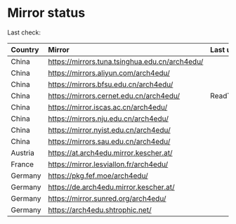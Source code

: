 <script src="./time.js"></script>
# Mirror status
Last check: <script type="text/javascript">localize(1749441251.737018);</script>

|Country|Mirror|Last update|
|:------|:-----|:----------|
|China|https://mirrors.tuna.tsinghua.edu.cn/arch4edu/|<script type="text/javascript">localize(1749408194);</script>|
|China|https://mirrors.aliyun.com/arch4edu/|<script type="text/javascript">localize(1749408194);</script>|
|China|https://mirrors.bfsu.edu.cn/arch4edu/|<script type="text/javascript">localize(1749408194);</script>|
|China|https://mirrors.cernet.edu.cn/arch4edu/|ReadTimeout|
|China|https://mirror.iscas.ac.cn/arch4edu/|<script type="text/javascript">localize(1749408194);</script>|
|China|https://mirrors.nju.edu.cn/arch4edu/|<script type="text/javascript">localize(1749365324);</script>|
|China|https://mirror.nyist.edu.cn/arch4edu/|<script type="text/javascript">localize(1749365324);</script>|
|China|https://mirrors.sau.edu.cn/arch4edu/|<script type="text/javascript">localize(1731653531);</script>|
|Austria|https://at.arch4edu.mirror.kescher.at/|<script type="text/javascript">localize(1749408194);</script>|
|France|https://mirror.lesviallon.fr/arch4edu/|<script type="text/javascript">localize(1749020703);</script>|
|Germany|https://pkg.fef.moe/arch4edu/|<script type="text/javascript">localize(1749408194);</script>|
|Germany|https://de.arch4edu.mirror.kescher.at/|<script type="text/javascript">localize(1749408194);</script>|
|Germany|https://mirror.sunred.org/arch4edu/|<script type="text/javascript">localize(1749408194);</script>|
|Germany|https://arch4edu.shtrophic.net/|<script type="text/javascript">localize(1749365324);</script>|

<script src="./tablefilter/tablefilter.js"></script>
<script src="./table.js"></script>